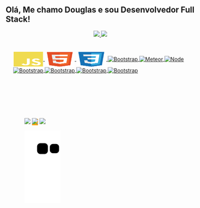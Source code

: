 ## Olá, Me chamo Douglas e sou Desenvolvedor Full Stack!
<div align="center">
  <a href="https://github.com/pchi4">
  <img width:'250px' height="180em" src="https://github-readme-stats.vercel.app/api?username=pchi4&show_icons=true&theme=dracula&include_all_commits=true&count_private=true"/>
  <img width:'250px' height="180em" src="https://github-readme-stats.vercel.app/api/top-langs/?username=pchi4&layout=compact&langs_count=7&theme=dracula"/>
</div> <br>
  
<div style="padding: 20px; margin: 0 auto;">
  <img align="center" alt="Js" height="40" width="80" src="https://raw.githubusercontent.com/devicons/devicon/master/icons/javascript/javascript-plain.svg">
  <img align="center" alt="HTML" height="40" width="80" src="https://raw.githubusercontent.com/devicons/devicon/master/icons/html5/html5-original.svg">
  <img align="center" alt="CSS" height="40" width="80" src="https://raw.githubusercontent.com/devicons/devicon/master/icons/css3/css3-original.svg">
  <img align="center" alt="Bootstrap" height="40" width="80" src="https://cdn.jsdelivr.net/gh/devicons/devicon/icons/bootstrap/bootstrap-plain.svg"/>
  <img align="center" alt="Meteor" height="40" width="80" src="https://cdn.jsdelivr.net/gh/devicons/devicon/icons/meteor/meteor-original.svg"/>
  <img align="center" alt="Node" height="40" width="80" src="https://cdn.jsdelivr.net/gh/devicons/devicon/icons/nodejs/nodejs-original.svg"/>
  <img  align="center" alt="Bootstrap" height="40" width="80" src="https://cdn.jsdelivr.net/gh/devicons/devicon/icons/docker/docker-original.svg"/>
  <img  align="center" alt="Bootstrap" height="40" width="80" src="https://cdn.jsdelivr.net/gh/devicons/devicon/icons/react/react-original.svg"/>
  <img  align="center" alt="Bootstrap" height="40" width="80" src="https://cdn.jsdelivr.net/gh/devicons/devicon/icons/vuejs/vuejs-original.svg"/>
  <img  align="center" alt="Bootstrap" height="40" width="80" src="https://cdn.jsdelivr.net/gh/devicons/devicon/icons/nestjs/nestjs-plain.svg"/>
  <link align="center" alt="Javascript" height="40" width="80"rel="stylesheet" href="https://cdn.jsdelivr.net/gh/devicons/devicon@v2.14.0/devicon.min.css">
</div><br> <br>
 
<div style="padding: 50px; margin: 0 auto;"> 
  
  <a align="center" href="" target="_blank"><img src="https://img.shields.io/badge/Discord-7289DA?style=for-the-badge&logo=discord&logoColor=white" target="_blank"></a> 
  <a align="center" style="background-color: orange;" href=""><img src="https://img.shields.io/badge/-Gmail-%23333?style=for-the-badge&logo=gmail&logoColor=white" target="_blank"></a>
  <a align="center" href="https://www.linkedin.com/in/douglas-lopes-336614208/" target="_blank"><img src="https://img.shields.io/badge/-LinkedIn-%230077B5?style=for-the-badge&logo=linkedin&logoColor=white" target="_blank"></a> 
 
  ![Snake animation](https://github.com/rafaballerini/rafaballerini/blob/output/github-contribution-grid-snake.svg)
 
</div>
